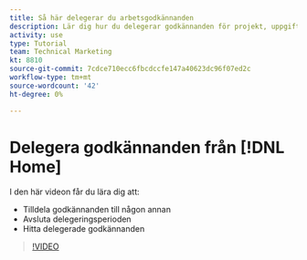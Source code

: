 ```yaml
---
title: Så här delegerar du arbetsgodkännanden
description: Lär dig hur du delegerar godkännanden för projekt, uppgifter, utgåvor och tidkort till en annan användare.
activity: use
type: Tutorial
team: Technical Marketing
kt: 8810
source-git-commit: 7cdce710ecc6fbcdccfe147a40623dc96f07ed2c
workflow-type: tm+mt
source-wordcount: '42'
ht-degree: 0%

---
```


# Delegera godkännanden från [!DNL Home]

I den här videon får du lära dig att:

* Tilldela godkännanden till någon annan
* Avsluta delegeringsperioden
* Hitta delegerade godkännanden

>[!VIDEO](https://video.tv.adobe.com/v/336094/?quality=12)

<!---
learn more URLS
Delegate approval request
--->
